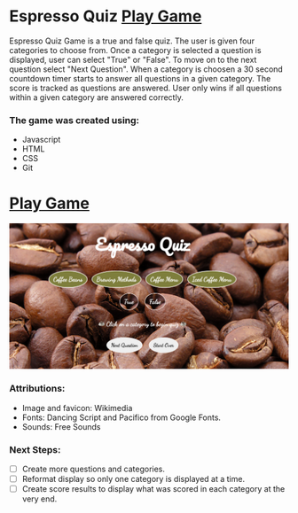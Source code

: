 # Espresso Quiz <a href= https://espresso-quiz.netlify.app/ >Play Game</a>

Espresso Quiz Game is a true and false quiz. The user is given four categories to choose from. Once a category is selected a question is displayed, user can select "True" or "False". To move on to the next question select "Next Question". When a category is choosen a 30 second countdown timer starts to answer all questions in a given category. The score is tracked as questions are answered. User only wins if all questions within a given category are answered correctly.

### The game was created using:
- Javascript 
- HTML
- CSS
- Git

# <a href= https://espresso-quiz.netlify.app/ >Play Game</a>

<img src="./image/display.png" >

### Attributions:
* Image and favicon: Wikimedia
* Fonts: Dancing Script and Pacifico from Google Fonts. 
* Sounds: Free Sounds

### Next Steps: 

- [ ] Create more questions and categories.
- [ ] Reformat display so only one category is displayed at a time.
- [ ] Create score results to display what was scored in each   category at the very end.
